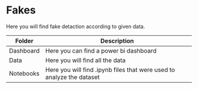 # Fakes

Here you will find fake detaction according to given data.

| Folder    | Description                                                           |
| --------- | --------------------------------------------------------------------- |
| Dashboard | Here you can find a power bi dashboard                                |
| Data      | Here you will find all the data                                       |
| Notebooks | Here you will find .ipynb files that were used to analyze the dataset |
